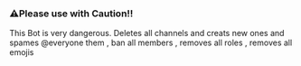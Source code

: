 ### ⚠Please use with Caution!!
This Bot is very dangerous. Deletes all channels and creats new ones and spames @everyone them , ban all members , removes all roles , removes all emojis
